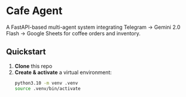 # Cafe Agent

A FastAPI-based multi-agent system integrating Telegram → Gemini 2.0 Flash → Google Sheets for coffee orders and inventory.

## Quickstart

1. **Clone** this repo
2. **Create & activate** a virtual environment:
   ```bash
   python3.10 -m venv .venv
   source .venv/bin/activate